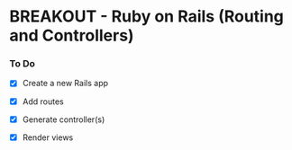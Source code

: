 # BREAKOUT - Ruby on Rails (Routing and Controllers)

### To Do
* [x] Create a new Rails app
* [x] Add routes
* [x] Generate controller(s)
* [x] Render views
























